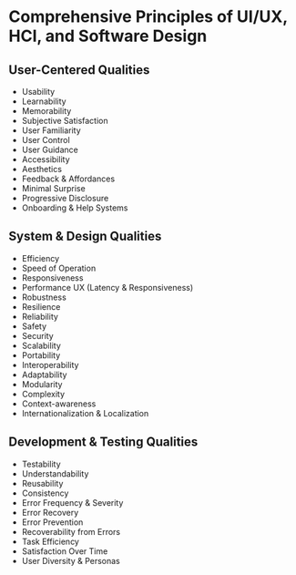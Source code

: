 # Comprehensive Principles of UI/UX, HCI, and Software Design

## User-Centered Qualities

- Usability
- Learnability
- Memorability
- Subjective Satisfaction
- User Familiarity
- User Control
- User Guidance
- Accessibility
- Aesthetics
- Feedback & Affordances
- Minimal Surprise
- Progressive Disclosure
- Onboarding & Help Systems

## System & Design Qualities

- Efficiency
- Speed of Operation
- Responsiveness
- Performance UX (Latency & Responsiveness)
- Robustness
- Resilience
- Reliability
- Safety
- Security
- Scalability
- Portability
- Interoperability
- Adaptability
- Modularity
- Complexity
- Context-awareness
- Internationalization & Localization

## Development & Testing Qualities

- Testability
- Understandability
- Reusability
- Consistency
- Error Frequency & Severity
- Error Recovery
- Error Prevention
- Recoverability from Errors
- Task Efficiency
- Satisfaction Over Time
- User Diversity & Personas

